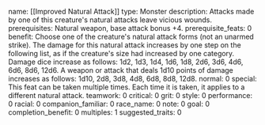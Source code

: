 name: [[Improved Natural Attack]]
type: Monster
description: Attacks made by one of this creature's natural attacks leave vicious wounds.
prerequisites: Natural weapon, base attack bonus +4.
prerequisite_feats: 0
benefit: Choose one of the creature's natural attack forms (not an unarmed strike). The damage for this natural attack increases by one step on the following list, as if the creature's size had increased by one category. Damage dice increase as follows: 1d2, 1d3, 1d4, 1d6, 1d8, 2d6, 3d6, 4d6, 6d6, 8d6, 12d6. A weapon or attack that deals 1d10 points of damage increases as follows: 1d10, 2d8, 3d8, 4d8, 6d8, 8d8, 12d8.
normal: 0
special: This feat can be taken multiple times. Each time it is taken, it applies to a different natural attack.
teamwork: 0
critical: 0
grit: 0
style: 0
performance: 0
racial: 0
companion_familiar: 0
race_name: 0
note: 0
goal: 0
completion_benefit: 0
multiples: 1
suggested_traits: 0
